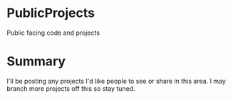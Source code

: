 # PublicProjects
Public facing code and projects

# Summary
I'll be posting any projects I'd like people to see or share in this area. I may branch more projects off this so stay tuned.
